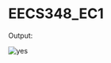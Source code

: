 # EECS348_EC1

Output:

![yes](https://user-images.githubusercontent.com/123773539/219988289-37d01b30-5efe-4849-8435-31e678ea79d4.png)
